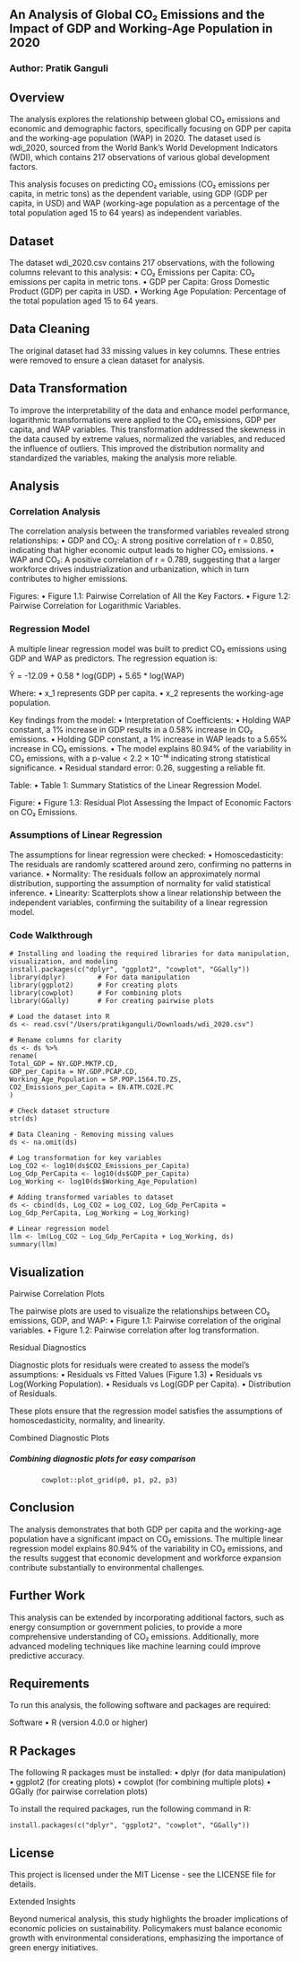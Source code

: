 ## An Analysis of Global CO₂ Emissions and the Impact of GDP and Working-Age Population in 2020

### Author: Pratik Ganguli 

## Overview

The analysis explores the relationship between global CO₂ emissions and economic and demographic factors, specifically focusing on GDP per capita and the working-age population (WAP) in 2020. The dataset used is wdi_2020, sourced from the World Bank’s World Development Indicators (WDI), which contains 217 observations of various global development factors.

This analysis focuses on predicting CO₂ emissions (CO₂ emissions per capita, in metric tons) as the dependent variable, using GDP (GDP per capita, in USD) and WAP (working-age population as a percentage of the total population aged 15 to 64 years) as independent variables.

## Dataset

The dataset wdi_2020.csv contains 217 observations, with the following columns relevant to this analysis:
	•	CO₂ Emissions per Capita: CO₂ emissions per capita in metric tons.
	•	GDP per Capita: Gross Domestic Product (GDP) per capita in USD.
	•	Working Age Population: Percentage of the total population aged 15 to 64 years.

## Data Cleaning

The original dataset had 33 missing values in key columns. These entries were removed to ensure a clean dataset for analysis.

## Data Transformation

To improve the interpretability of the data and enhance model performance, logarithmic transformations were applied to the CO₂ emissions, GDP per capita, and WAP variables. This transformation addressed the skewness in the data caused by extreme values, normalized the variables, and reduced the influence of outliers. This improved the distribution normality and standardized the variables, making the analysis more reliable.

## Analysis

### Correlation Analysis

The correlation analysis between the transformed variables revealed strong relationships:
	•	GDP and CO₂: A strong positive correlation of r = 0.850, indicating that higher economic output leads to higher CO₂ emissions.
	•	WAP and CO₂: A positive correlation of r = 0.789, suggesting that a larger workforce drives industrialization and urbanization, which in turn contributes to higher emissions.

Figures:
	•	Figure 1.1: Pairwise Correlation of All the Key Factors.
	•	Figure 1.2: Pairwise Correlation for Logarithmic Variables.

### Regression Model

A multiple linear regression model was built to predict CO₂ emissions using GDP and WAP as predictors. The regression equation is:

Ŷ = -12.09 + 0.58 * log(GDP) + 5.65 * log(WAP)

Where:
	•	x_1 represents GDP per capita.
	•	x_2 represents the working-age population.

Key findings from the model:
	•	Interpretation of Coefficients:
	•	Holding WAP constant, a 1% increase in GDP results in a 0.58% increase in CO₂ emissions.
	•	Holding GDP constant, a 1% increase in WAP leads to a 5.65% increase in CO₂ emissions.
	•	The model explains 80.94% of the variability in CO₂ emissions, with a p-value < 2.2 × 10⁻¹⁶ indicating strong statistical significance.
	•	Residual standard error: 0.26, suggesting a reliable fit.

Table:
	•	Table 1: Summary Statistics of the Linear Regression Model.

Figure:
	•	Figure 1.3: Residual Plot Assessing the Impact of Economic Factors on CO₂ Emissions.

### Assumptions of Linear Regression

The assumptions for linear regression were checked:
	•	Homoscedasticity: The residuals are randomly scattered around zero, confirming no patterns in variance.
	•	Normality: The residuals follow an approximately normal distribution, supporting the assumption of normality for valid statistical inference.
	•	Linearity: Scatterplots show a linear relationship between the independent variables, confirming the suitability of a linear regression model.

### Code Walkthrough

	# Installing and loading the required libraries for data manipulation, visualization, and modeling
	install.packages(c("dplyr", "ggplot2", "cowplot", "GGally"))
	library(dplyr)        # For data manipulation
	library(ggplot2)      # For creating plots
	library(cowplot)      # For combining plots
	library(GGally)       # For creating pairwise plots

	# Load the dataset into R
	ds <- read.csv("/Users/pratikganguli/Downloads/wdi_2020.csv")

	# Rename columns for clarity
	ds <- ds %>%
  	rename(
    Total_GDP = NY.GDP.MKTP.CD,
    GDP_per_Capita = NY.GDP.PCAP.CD,
    Working_Age_Population = SP.POP.1564.TO.ZS,
    CO2_Emissions_per_Capita = EN.ATM.CO2E.PC
  	)

	# Check dataset structure
	str(ds)

	# Data Cleaning - Removing missing values
	ds <- na.omit(ds)
	
	# Log transformation for key variables
	Log_CO2 <- log10(ds$CO2_Emissions_per_Capita)
	Log_Gdp_PerCapita <- log10(ds$GDP_per_Capita)
	Log_Working <- log10(ds$Working_Age_Population)
	
	# Adding transformed variables to dataset
	ds <- cbind(ds, Log_CO2 = Log_CO2, Log_Gdp_PerCapita = Log_Gdp_PerCapita, Log_Working = Log_Working)
	
	# Linear regression model
	llm <- lm(Log_CO2 ~ Log_Gdp_PerCapita + Log_Working, ds)
	summary(llm)

## Visualization

Pairwise Correlation Plots

The pairwise plots are used to visualize the relationships between CO₂ emissions, GDP, and WAP:
	•	Figure 1.1: Pairwise correlation of the original variables.
	•	Figure 1.2: Pairwise correlation after log transformation.

Residual Diagnostics

Diagnostic plots for residuals were created to assess the model’s assumptions:
	•	Residuals vs Fitted Values (Figure 1.3)
	•	Residuals vs Log(Working Population).
	•	Residuals vs Log(GDP per Capita).
	•	Distribution of Residuals.

These plots ensure that the regression model satisfies the assumptions of homoscedasticity, normality, and linearity.

Combined Diagnostic Plots

##### Combining diagnostic plots for easy comparison 
			cowplot::plot_grid(p0, p1, p2, p3)

## Conclusion

The analysis demonstrates that both GDP per capita and the working-age population have a significant impact on CO₂ emissions. The multiple linear regression model explains 80.94% of the variability in CO₂ emissions, and the results suggest that economic development and workforce expansion contribute substantially to environmental challenges.

## Further Work

This analysis can be extended by incorporating additional factors, such as energy consumption or government policies, to provide a more comprehensive understanding of CO₂ emissions. Additionally, more advanced modeling techniques like machine learning could improve predictive accuracy.

## Requirements

To run this analysis, the following software and packages are required:

Software
	•	R (version 4.0.0 or higher)

## R Packages

The following R packages must be installed:
	•	dplyr (for data manipulation)
	•	ggplot2 (for creating plots)
	•	cowplot (for combining multiple plots)
	•	GGally (for pairwise correlation plots)

To install the required packages, run the following command in R:

	install.packages(c("dplyr", "ggplot2", "cowplot", "GGally"))

## License

This project is licensed under the MIT License - see the LICENSE file for details.


Extended Insights

Beyond numerical analysis, this study highlights the broader implications of economic policies on sustainability. Policymakers must balance economic growth with environmental considerations, emphasizing the importance of green energy initiatives.

